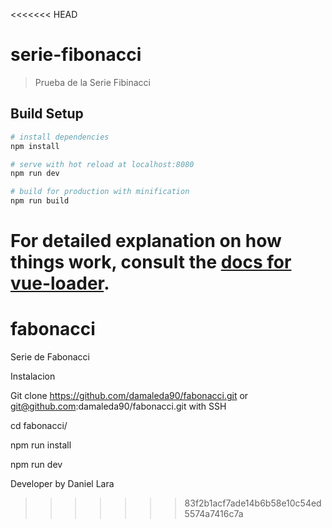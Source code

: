 <<<<<<< HEAD
# serie-fibonacci

> Prueba de la Serie Fibinacci

## Build Setup

``` bash
# install dependencies
npm install

# serve with hot reload at localhost:8080
npm run dev

# build for production with minification
npm run build
```

For detailed explanation on how things work, consult the [docs for vue-loader](http://vuejs.github.io/vue-loader).
=======
# fabonacci
Serie de Fabonacci

Instalacion 

Git clone https://github.com/damaleda90/fabonacci.git or git@github.com:damaleda90/fabonacci.git with SSH

cd fabonacci/

npm run install

npm run dev

Developer by Daniel Lara
>>>>>>> 83f2b1acf7ade14b6b58e10c54ed5574a7416c7a
